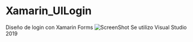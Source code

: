 # Xamarin_UILogin
Diseño de login con Xamarin Forms
![ScreenShot](https://raw.github.com/Gamas-G/Xamarin_UILogin/master/screenshot/incioPant.png)
Se utilizo Visual Studio 2019
